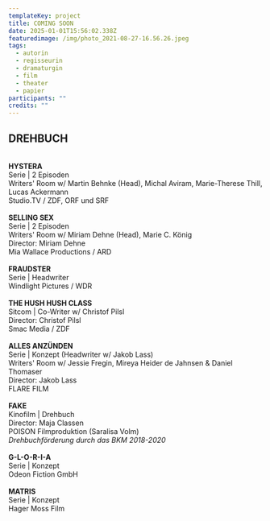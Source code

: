 ```yaml
---
templateKey: project
title: COMING SOON
date: 2025-01-01T15:56:02.338Z
featuredimage: /img/photo_2021-08-27-16.56.26.jpeg
tags:
  - autorin
  - regisseurin
  - dramaturgin
  - film
  - theater
  - papier
participants: ""
credits: ""
---
```

## **DREHBUCH**

\
**HYSTERA**\
Serie | 2 Episoden\
Writers' Room w/ Martin Behnke (Head), Michal Aviram, Marie-Therese Thill, Lucas Ackermann\
Studio.TV / ZDF, ORF und SRF\
\
**SELLING SEX** \
Serie | 2 Episoden\
Writers' Room w/ Miriam Dehne (Head), Marie C. König\
Director: Miriam Dehne\
Mia Wallace Productions / ARD\
\
**FRAUDSTER**\
Serie | Headwriter\
Windlight Pictures / WDR\
\
**THE HUSH HUSH CLASS**\
Sitcom | Co-Writer w/ Christof Pilsl\
Director: Christof Pilsl\
Smac Media / ZDF\
\
**ALLES ANZÜNDEN**\
﻿Serie | Konzept (Headwriter w/ Jakob Lass)\
Writers' Room w/ Jessie Fregin, Mireya Heider de Jahnsen & Daniel Thomaser\
Director: Jakob Lass\
FLARE FILM\
\
**FAKE**\
Kinofilm | Drehbuch\
Director: Maja Classen\
POISON Filmproduktion (Saralisa Volm)\
﻿*Drehbuchförderung durch das BKM 2018-2020*\
\
**G-L-O-R-I-A**\
Serie | Konzept\
Odeon Fiction GmbH\
\
**MATRIS**\
Serie | Konzept\
Hager Moss Film